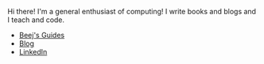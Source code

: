 Hi there! I'm a general enthusiast of computing! I write books and blogs and I teach and code.

* [Beej's Guides](http://beej.us/guide/)
* [Blog](http://beej.us/blog/)
* [LinkedIn](https://www.linkedin.com/in/brianhall/)

